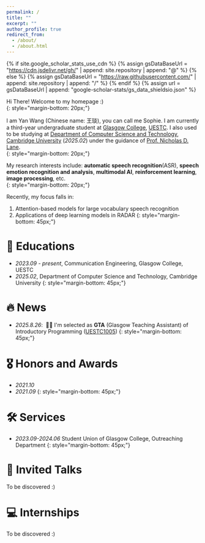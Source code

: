 ```yaml
---
permalink: /
title: ""
excerpt: ""
author_profile: true
redirect_from: 
  - /about/
  - /about.html
---
```


{% if site.google_scholar_stats_use_cdn %}
{% assign gsDataBaseUrl = "https://cdn.jsdelivr.net/gh/" | append: site.repository | append: "@" %}
{% else %}
{% assign gsDataBaseUrl = "https://raw.githubusercontent.com/" | append: site.repository | append: "/" %}
{% endif %}
{% assign url = gsDataBaseUrl | append: "google-scholar-stats/gs_data_shieldsio.json" %}

<span class='anchor' id='about-me'></span>


Hi There! Welcome to my homepage :)  
{: style="margin-bottom: 20px;"}

I am Yan Wang (Chinese name: 王琰), you can call me Sophie. I am currently a third-year undergraduate student at [Glasgow College](https://www.gla.uestc.edu.cn/english/Home.htm), [UESTC](https://en.uestc.edu.cn/). I also used to be studying at [Department of Computer Science and Technology](https://www.cst.cam.ac.uk/), [Cambridge University](https://www.cam.ac.uk/) (*2025.02*) under the guidance of [Prof. Nicholas D. Lane](https://www.cst.cam.ac.uk/people/ndl32).  
{: style="margin-bottom: 20px;"}

My research interests include: **automatic speech recognition**(ASR), **speech emotion recognition and analysis**, **multimodal AI**, **reinforcement learning**, **image processing**, etc.  
{: style="margin-bottom: 20px;"}

Recently, my focus falls in:
1. Attention-based models for large vocabulary speech recognition
2. Applications of deep learning models in RADAR
{: style="margin-bottom: 45px;"}



# 📖 Educations
- *2023.09 - present*, Communication Engineering, Glasgow College, UESTC
- *2025.02*, Department of Computer Science and Technology, Cambridge University
{: style="margin-bottom: 45px;"}
  
  

# 🔥 News
- *2025.8.26*: &nbsp;🎉🎉 I'm selected as **GTA** (Glasgow Teaching Assistant) of Introductory Programming ([UESTC1005](https://www.gla.ac.uk/coursecatalogue/course/?code=UESTC1005))
{: style="margin-bottom: 45px;"}

# 🎖 Honors and Awards
- *2021.10* 
- *2021.09*
{: style="margin-bottom: 45px;"}
   

# 🛠 Services
- *2023.09-2024.06* Student Union of Glasgow College, Outreaching Department
  {: style="margin-bottom: 45px;"}

# 💬 Invited Talks
To be discovered :)

# 💻 Internships
To be discovered :)
